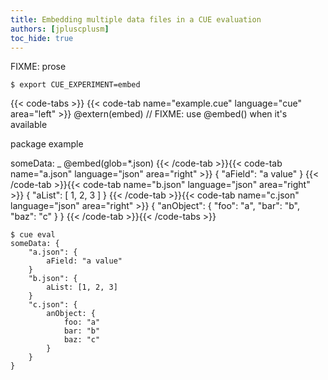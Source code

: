 ```yaml
---
title: Embedding multiple data files in a CUE evaluation
authors: [jpluscplusm]
toc_hide: true
---
```


FIXME: prose

```text { title="TERMINAL" codeToCopy="ZXhwb3J0IENVRV9FWFBFUklNRU5UPWVtYmVk" }
$ export CUE_EXPERIMENT=embed
```

{{< code-tabs >}}
{{< code-tab name="example.cue" language="cue" area="left" >}}
@extern(embed) // FIXME: use @embed() when it's available

package example

someData: _ @embed(glob=*.json)
{{< /code-tab >}}{{< code-tab name="a.json" language="json" area="right" >}}
{
    "aField": "a value"
}
{{< /code-tab >}}{{< code-tab name="b.json" language="json" area="right" >}}
{
    "aList": [
        1,
        2,
        3
    ]
}
{{< /code-tab >}}{{< code-tab name="c.json" language="json" area="right" >}}
{
    "anObject": {
        "foo": "a",
        "bar": "b",
        "baz": "c"
    }
}
{{< /code-tab >}}{{< /code-tabs >}}

```text { title="TERMINAL" codeToCopy="Y3VlIGV2YWw=" }
$ cue eval
someData: {
    "a.json": {
        aField: "a value"
    }
    "b.json": {
        aList: [1, 2, 3]
    }
    "c.json": {
        anObject: {
            foo: "a"
            bar: "b"
            baz: "c"
        }
    }
}
```

